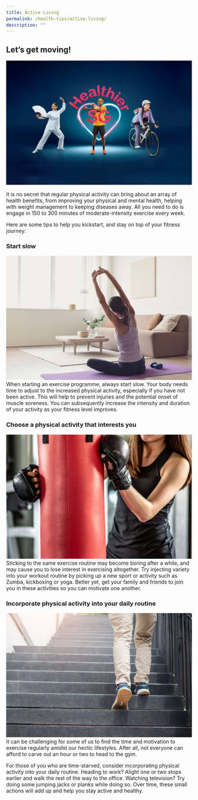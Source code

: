 ```yaml
---
title: Active Living
permalink: /health-tips/active-living/
description: ""
---
```

## Let’s get moving!
![banner](/images/activebanner.png)

It is no secret that regular physical activity can bring about an array of health benefits, from improving your physical and mental health, helping with weight management to keeping diseases away. All you need to do is engage in 150 to 300 minutes of moderate-intensity exercise every week.

Here are some tips to help you kickstart, and stay on top of your fitness journey:
### Start slow
![yoga](/images/Active%20Living/1.jpeg)
When starting an exercise programme, always start slow. Your body needs time to adjust to the increased physical activity, especially if you have not been active. This will help to prevent injuries and the potential onset of muscle soreness. You can subsequently increase the intensity and duration of your activity as your fitness level improves. 

### Choose a physical activity that interests you
![box](/images/Active%20Living/2.jpeg)
Sticking to the same exercise routine may become boring after a while, and may cause you to lose interest in exercising altogether. Try injecting variety into your workout routine by picking up a new sport or activity such as Zumba, kickboxing or yoga. Better yet, get your family and friends to join you in these activities so you can motivate one another. 
### Incorporate physical activity into your daily routine
![steps](/images/Active%20Living/3.jpeg)
It can be challenging for some of us to find the time and motivation to exercise regularly amidst our hectic lifestyles. After all, not everyone can afford to carve out an hour or two to head to the gym. 

For those of you who are time-starved, consider incorporating physical activity into your daily routine. Heading to work? Alight one or two stops earlier and walk the rest of the way to the office. Watching television? Try doing some jumping jacks or planks while doing so. Over time, these small actions will add up and help you stay active and healthy.